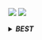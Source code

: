 ![](https://github-readme-stats.vercel.app/api?username=maestroTW&rank_icon=github&theme=bear)
![](https://github-readme-stats.vercel.app/api/top-langs/?username=maestroTW&theme=bear)
<details>
<summary><b><i>BEST</i></b></summary>
<a href="https://github.com/maestroTW/physics-matterJS">
<img src="https://stats-cards.toil.cc/v1/pin/github?username=maestroTW&repo=physics-matterJS&theme=dark&show_owner=false">
</a>
</details>
<!---
maestroTW/maestroTW is a ✨ special ✨ repository because its `README.md` (this file) appears on your GitHub profile.
You can click the Preview link to take a look at your changes.
--->
